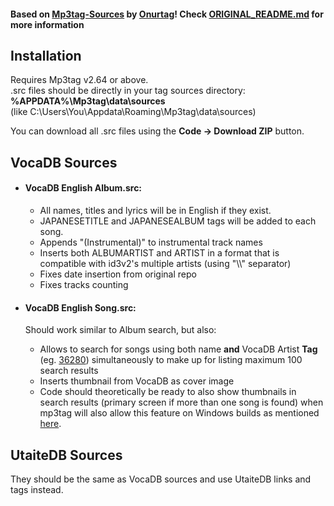 #### Based on [Mp3tag-Sources](https://github.com/Onurtag/Mp3tag-Sources) by [Onurtag](https://github.com/Onurtag)! Check [ORIGINAL_README.md](ORIGINAL_README.md) for more information

## Installation  
Requires Mp3tag v2.64 or above.  
.src files should be directly in your tag sources directory: **%APPDATA%\Mp3tag\data\sources**  
(like C:\Users\You\Appdata\Roaming\Mp3tag\data\sources)  

You can download all .src files using the **Code -> Download ZIP** button.  

## VocaDB Sources  


- #### VocaDB English Album.src:    
  - All names, titles and lyrics will be in English if they exist.   
  - JAPANESETITLE and JAPANESEALBUM tags will be added to each song.  
  - Appends "(Instrumental)" to instrumental track names
  - Inserts both ALBUMARTIST and ARTIST in a format that is compatible with id3v2's multiple artists (using "\\\\" separator)
  - Fixes date insertion from original repo
  - Fixes tracks counting


- #### VocaDB English Song.src:  
  Should work similar to Album search, but also:
  - Allows to search for songs using both name **and** VocaDB Artist **Tag** (eg. [36280](https://vocadb.net/Ar/36280)) simultaneously to make up for listing maximum 100 search results
  - Inserts thumbnail from VocaDB as cover image
  - Code should theoretically be ready to also show thumbnails in search results (primary screen if more than one song is found) when mp3tag will also allow this feature on Windows builds as mentioned [here](https://community.mp3tag.de/t/web-sources-search-thumbnails/59491).
&nbsp;
## UtaiteDB Sources  
They should be the same as VocaDB sources and use UtaiteDB links and tags instead.
